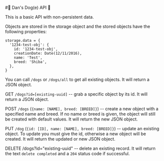 #:dog: Dan's Dog(e) API :dog:

This is a basic API with non-persistent data.

Objects are stored in the storage object and the stored objects have the following properties:
```
storage.data = {
  '1234-test-obj': {
    id: '1234-test-obj',
    creationDate: Date(12/11/2016),
    name: 'Test',
    breed: 'Shiba',
  },
}
```

You can call ```/dogs``` or ```/dogs/all``` to get all existing objects. It will return a JSON object.

GET ```/dogs?id=[existing-uuid]``` -- grab a specific object by its id. It will return a JSON object.

POST ```/dogs``` (```{name: [NAME], breed: [BREED]}```) -- create a new object with a specified
  name and breed. If no name or breed is given, the object will still be created with
  default values. It will return the new JSON object.

PUT ```/dog``` (```{id: [ID], name: [NAME], breed: [BREED]}```) -- update an existing object. To
  update you must give the id, otherwise a new object will be created. It will return
  the updated or new JSON object.

DELETE /dogs?id="existing-uuid" -- delete an existing record. It will return the text
```delete completed``` and a ```204``` status code if successful.
